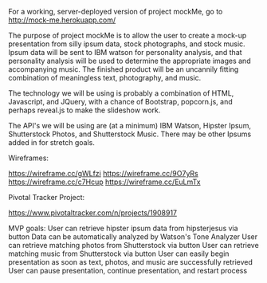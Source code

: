 For a working, server-deployed version of project mockMe, go to http://mock-me.herokuapp.com/

The purpose of project mockMe is to allow the user to create a mock-up presentation from silly ipsum data, stock photographs, and stock music. Ipsum data will be sent to IBM watson for personality analysis, and that personality analysis will be used to determine the appropriate images and accompanying music. The finished product will be an uncannily fitting combination of meaningless text, photography, and music.

The technology we will be using is probably a combination of HTML, Javascript, and JQuery, with a chance of Bootstrap, popcorn.js, and perhaps reveal.js to make the slideshow work.

The API's we will be using are (at a minimum) IBM Watson, Hipster Ipsum, Shutterstock Photos, and Shutterstock Music. There may be other Ipsums added in for stretch goals.

Wireframes:

https://wireframe.cc/gWLfzi
https://wireframe.cc/9O7yRs
https://wireframe.cc/c7Hcup
https://wireframe.cc/EuLmTx

Pivotal Tracker Project:

https://www.pivotaltracker.com/n/projects/1908917

MVP goals:
User can retrieve hipster ipsum data from hipsterjesus via button
Data can be automatically analyzed by Watson's Tone Analyzer
User can retrieve matching photos from Shutterstock via button
User can retrieve matching music from Shutterstock via button
User can easily begin presentation as soon as text, photos, and music are successfully retrieved
User can pause presentation, continue presentation, and restart process
